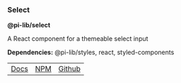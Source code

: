 ### Select

**@pi-lib/select**

A React component for a themeable select input

**Dependencies:** @pi-lib/styles, react, styled-components

<table>
  <tbody>
    <tr>
      <td><a href="https://pi.lance-taylor.com/?path==/docs/atoms-inputs-select" target="_blank">Docs</a></td>
      <td><a href="https://www.npmjs.com/package/@pi-lib/select?activeTab=readme" target="_blank">NPM</a></td>
      <td><a href="https://github.com/lancerael/pi/tree/main/src/components/atoms/inputs/Select" target="_blank">Github</a></td>
    </tr>
  </tbody>
</table>

